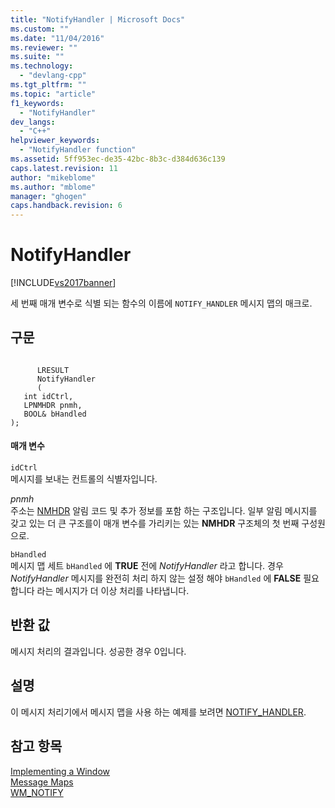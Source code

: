 ```yaml
---
title: "NotifyHandler | Microsoft Docs"
ms.custom: ""
ms.date: "11/04/2016"
ms.reviewer: ""
ms.suite: ""
ms.technology: 
  - "devlang-cpp"
ms.tgt_pltfrm: ""
ms.topic: "article"
f1_keywords: 
  - "NotifyHandler"
dev_langs: 
  - "C++"
helpviewer_keywords: 
  - "NotifyHandler function"
ms.assetid: 5ff953ec-de35-42bc-8b3c-d384d636c139
caps.latest.revision: 11
author: "mikeblome"
ms.author: "mblome"
manager: "ghogen"
caps.handback.revision: 6
---
```

# NotifyHandler
[!INCLUDE[vs2017banner](../assembler/inline/includes/vs2017banner.md)]

세 번째 매개 변수로 식별 되는 함수의 이름에 `NOTIFY_HANDLER` 메시지 맵의 매크로.  
  
## 구문  
  
```  
  
      LRESULT   
      NotifyHandler  
      (  
   int idCtrl,  
   LPNMHDR pnmh,  
   BOOL& bHandled   
);  
```  
  
#### 매개 변수  
 `idCtrl`  
 메시지를 보내는 컨트롤의 식별자입니다.  
  
 *pnmh*  
 주소는  [NMHDR](http://msdn.microsoft.com/library/windows/desktop/bb775514) 알림 코드 및 추가 정보를 포함 하는 구조입니다.  일부 알림 메시지를 갖고 있는 더 큰 구조를이 매개 변수를 가리키는 있는  **NMHDR** 구조체의 첫 번째 구성원으로.  
  
 `bHandled`  
 메시지 맵 세트 `bHandled` 에  **TRUE** 전에  *NotifyHandler* 라고 합니다.  경우  *NotifyHandler* 메시지를 완전히 처리 하지 않는 설정 해야 `bHandled` 에  **FALSE** 필요 합니다 라는 메시지가 더 이상 처리를 나타냅니다.  
  
## 반환 값  
 메시지 처리의 결과입니다.  성공한 경우 0입니다.  
  
## 설명  
 이 메시지 처리기에서 메시지 맵을 사용 하는 예제를 보려면  [NOTIFY\_HANDLER](../Topic/NOTIFY_HANDLER.md).  
  
## 참고 항목  
 [Implementing a Window](../atl/implementing-a-window.md)   
 [Message Maps](../atl/message-maps-atl.md)   
 [WM\_NOTIFY](http://msdn.microsoft.com/library/windows/desktop/bb775583)